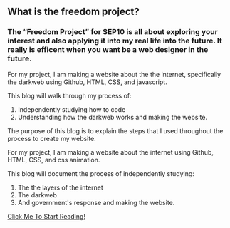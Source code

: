## What is the freedom project?     
### The “Freedom Project” for SEP10 is all about exploring your interest and also applying it into my real life into the future. It really is efficent when you want be a web designer in the future.    

   For my project, I am making a website about the the internet, specifically the darkweb using Github, HTML, CSS, and javascript.   
   
   This blog will walk through my process of:
   1. Independently studying how to code 
   2. Understanding how the darkweb works and making the website. 

The purpose of this blog is to explain the steps that I used throughout the process to create my website.   

For my project, I am making a website about the internet using Github, HTML, CSS, and css animation.   

This blog will document the process of independently studying:
1. The the layers of the internet 
2. The darkweb
3. And government's response and making the website.

[Click Me To Start Reading!](entry1.md)

